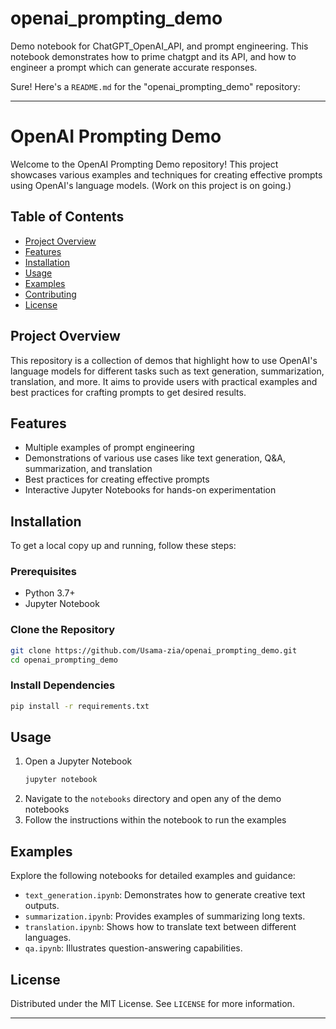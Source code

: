 # openai_prompting_demo
Demo notebook for ChatGPT_OpenAI_API, and prompt engineering. This notebook demonstrates how to prime chatgpt and its API, and how to engineer a prompt which can generate accurate responses.

Sure! Here's a `README.md` for the "openai_prompting_demo" repository:

---

# OpenAI Prompting Demo

Welcome to the OpenAI Prompting Demo repository! This project showcases various examples and techniques for creating effective prompts using OpenAI's language models. (Work on this project is on going.)

## Table of Contents
- [Project Overview](#project-overview)
- [Features](#features)
- [Installation](#installation)
- [Usage](#usage)
- [Examples](#examples)
- [Contributing](#contributing)
- [License](#license)

## Project Overview
This repository is a collection of demos that highlight how to use OpenAI's language models for different tasks such as text generation, summarization, translation, and more. It aims to provide users with practical examples and best practices for crafting prompts to get desired results.

## Features
- Multiple examples of prompt engineering
- Demonstrations of various use cases like text generation, Q&A, summarization, and translation
- Best practices for creating effective prompts
- Interactive Jupyter Notebooks for hands-on experimentation

## Installation
To get a local copy up and running, follow these steps:

### Prerequisites
- Python 3.7+
- Jupyter Notebook

### Clone the Repository
```sh
git clone https://github.com/Usama-zia/openai_prompting_demo.git
cd openai_prompting_demo
```

### Install Dependencies
```sh
pip install -r requirements.txt
```

## Usage
1. Open a Jupyter Notebook
   ```sh
   jupyter notebook
   ```
2. Navigate to the `notebooks` directory and open any of the demo notebooks
3. Follow the instructions within the notebook to run the examples

## Examples
Explore the following notebooks for detailed examples and guidance:
- `text_generation.ipynb`: Demonstrates how to generate creative text outputs.
- `summarization.ipynb`: Provides examples of summarizing long texts.
- `translation.ipynb`: Shows how to translate text between different languages.
- `qa.ipynb`: Illustrates question-answering capabilities.



## License
Distributed under the MIT License. See `LICENSE` for more information.

---
